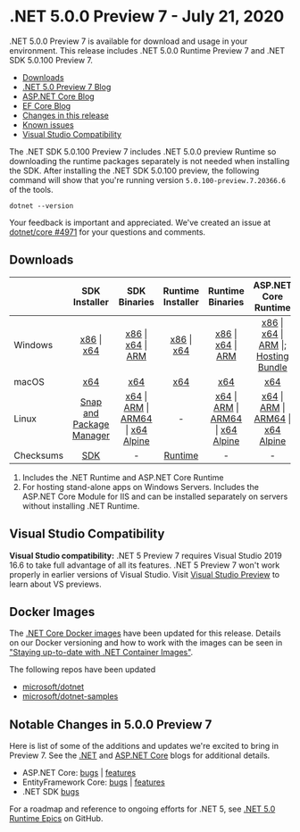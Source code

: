 # .NET 5.0.0 Preview 7 - July 21, 2020

.NET 5.0.0 Preview 7 is available for download and usage in your environment. This release includes .NET 5.0.0 Runtime Preview 7 and .NET SDK 5.0.100 Preview 7.

* [Downloads](https://dotnet.microsoft.com/download/dotnet/5.0)
* [.NET 5.0 Preview 7 Blog][dotnet-blog]
* [ASP.NET Core Blog][aspnet-blog]
* [EF Core Blog][ef-blog]
* [Changes in this release](#notable-changes-in-500-preview-7)
* [Known issues](../5.0-known-issues.md)
* [Visual Studio Compatibility](#visual-studio-compatibility)

The .NET SDK 5.0.100 Preview 7 includes .NET 5.0.0 preview Runtime so downloading the runtime packages separately is not needed when installing the SDK. After installing the .NET SDK 5.0.100 preview, the following command will show that you're running version `5.0.100-preview.7.20366.6` of the tools.

`dotnet --version`

Your feedback is important and appreciated. We've created an issue at [dotnet/core #4971](https://github.com/dotnet/core/issues/4971) for your questions and comments.

## Downloads

|           | SDK Installer                        | SDK Binaries                 | Runtime Installer                                        | Runtime Binaries                                 | ASP.NET Core Runtime           |
| --------- | :------------------------------------------:     | :----------------------:                 | :---------------------------:                            | :-------------------------:                      | :-----------------:            |
| Windows   | [x86][dotnet-sdk-win-x86.exe] \| [x64][dotnet-sdk-win-x64.exe] | [x86][dotnet-sdk-win-x86.zip] \| [x64][dotnet-sdk-win-x64.zip] \| [ARM][dotnet-sdk-win-arm.zip] | [x86][dotnet-runtime-win-x86.exe] \| [x64][dotnet-runtime-win-x64.exe] | [x86][dotnet-runtime-win-x86.zip] \| [x64][dotnet-runtime-win-x64.zip] \| [ARM][dotnet-runtime-win-arm.zip]  | [x86][aspnetcore-runtime-win-x86.exe] \| [x64][aspnetcore-runtime-win-x64.exe] \| [ARM][aspnetcore-runtime-win-arm.zip] \|; [Hosting Bundle][dotnet-hosting-win.exe] |
| macOS     | [x64][dotnet-sdk-osx-x64.pkg]  | [x64][dotnet-sdk-osx-x64.tar.gz]     | [x64][dotnet-runtime-osx-x64.pkg] | [x64][dotnet-runtime-osx-x64.tar.gz] | [x64][aspnetcore-runtime-osx-x64.tar.gz]|
| Linux     | [Snap and Package Manager](5.0.0-preview.7-install-instructions.md)  | [x64][dotnet-sdk-linux-x64.tar.gz] \| [ARM][dotnet-sdk-linux-arm.tar.gz] \| [ARM64][dotnet-sdk-linux-arm64.tar.gz] \| [x64 Alpine][dotnet-sdk-linux-musl-x64.tar.gz] | - | [x64][dotnet-runtime-linux-x64.tar.gz] \| [ARM][dotnet-runtime-linux-arm.tar.gz] \| [ARM64][dotnet-runtime-linux-arm64.tar.gz] \| [x64 Alpine][dotnet-runtime-linux-musl-x64.tar.gz] | [x64][aspnetcore-runtime-linux-x64.tar.gz]  \| [ARM][aspnetcore-runtime-linux-arm.tar.gz] \| [ARM64][aspnetcore-runtime-linux-arm64.tar.gz] \| [x64 Alpine][aspnetcore-runtime-linux-musl-x64.tar.gz] |
| Checksums | [SDK][checksums-sdk]                             | -                                        | [Runtime][checksums-runtime]                             | - | - |

1. Includes the .NET Runtime and ASP.NET Core Runtime
2. For hosting stand-alone apps on Windows Servers. Includes the ASP.NET Core Module for IIS and can be installed separately on servers without installing .NET Runtime.

## Visual Studio Compatibility

**Visual Studio compatibility:** .NET 5 Preview 7 requires Visual Studio 2019 16.6 to take full advantage of all its features. .NET 5 Preview 7 won't work properly in earlier versions of Visual Studio. Visit [Visual Studio Preview](https://visualstudio.microsoft.com/vs/preview/) to learn about VS previews.

## Docker Images

The [.NET Core Docker images](https://hub.docker.com/r/microsoft/dotnet/) have been updated for this release. Details on our Docker versioning and how to work with the images can be seen in ["Staying up-to-date with .NET Container Images"](https://devblogs.microsoft.com/dotnet/staying-up-to-date-with-net-container-images/).

The following repos have been updated

* [microsoft/dotnet](https://hub.docker.com/r/microsoft/dotnet)
* [microsoft/dotnet-samples](https://hub.docker.com/r/microsoft/dotnet-samples)

## Notable Changes in 5.0.0 Preview 7

Here is list of some of the additions and updates we're excited to bring in Preview 7. See the [.NET][dotnet-blog] and [ASP.NET Core][aspnet-blog] blogs for additional details.

* ASP.NET Core: [bugs][aspnet_bugs] | [features][aspnet_features]
* EntityFramework Core: [bugs][ef_bugs] | [features][ef_features]
* .NET SDK [bugs][sdk_bugs]

For a roadmap and reference to ongoing efforts for .NET 5, see [.NET 5.0 Runtime Epics](https://github.com/dotnet/runtime/issues/37269) on GitHub.

[checksums-runtime]: https://builds.dotnet.microsoft.com/dotnet/checksums/5.0.0-preview.7-sha.txt
[checksums-sdk]: https://builds.dotnet.microsoft.com/dotnet/checksums/5.0.0-preview.7-sha.txt

[dotnet-blog]: https://devblogs.microsoft.com/dotnet/announcing-net-5-0-preview-7/
[aspnet-blog]: https://devblogs.microsoft.com/aspnet/asp-net-core-updates-in-net-5-preview-7/
[ef-blog]: https://devblogs.microsoft.com/dotnet/announcing-entity-framework-core-ef-core-5-0-preview-7/
[ef_bugs]: https://github.com/dotnet/efcore/issues?q=is%3Aissue+milestone%3A5.0.0-preview7+is%3Aclosed+label%3Atype-bug+is%3Aclosed
[ef_features]: https://github.com/dotnet/efcore/issues?q=is%3Aissue+milestone%3A5.0.0-preview7+is%3Aclosed+label%3Atype-enhancement+is%3Aclosed

[aspnet_bugs]: https://github.com/aspnet/AspNetCore/issues?q=is%3Aissue+milestone%3A5.0.0-preview7+label%3ADone+label%3Abug+is%3Aclosed
[aspnet_features]: https://github.com/aspnet/AspNetCore/issues?q=is%3Aissue+milestone%3A5.0.0-preview7+label%3ADone+label%3Aenhancement+is%3Aclosed

[sdk_bugs]: https://github.com/dotnet/sdk/issues?q=is%3Aissue+is%3Aclosed+milestone%3A5.0.1xx+is%3Aclosed

[//]: # ( Runtime 5.0.0-preview.7.20364.11)
[dotnet-runtime-linux-arm.tar.gz]: https://download.visualstudio.microsoft.com/download/pr/a11aa133-be76-4120-baaa-10be1e7eb4a2/55f000bd8967476e3e7dc24a4ba6c692/dotnet-runtime-5.0.0-preview.7.20364.11-linux-arm.tar.gz
[dotnet-runtime-linux-arm64.tar.gz]: https://download.visualstudio.microsoft.com/download/pr/79fe08db-0239-49c3-a733-d66a61b90a46/9e20b794946c31f310578d0ffc71c5e0/dotnet-runtime-5.0.0-preview.7.20364.11-linux-arm64.tar.gz
[dotnet-runtime-linux-musl-x64.tar.gz]: https://download.visualstudio.microsoft.com/download/pr/887d0415-ea76-4b39-9b9a-1bfd81cd49e4/118d1385ff15daf9644ca3c164de5814/dotnet-runtime-5.0.0-preview.7.20364.11-linux-musl-x64.tar.gz
[dotnet-runtime-linux-x64.tar.gz]: https://download.visualstudio.microsoft.com/download/pr/50405a40-62b0-496f-a099-a1a4aaf7e8a1/8162d7f1eef3a9100160d2e275fe4363/dotnet-runtime-5.0.0-preview.7.20364.11-linux-x64.tar.gz
[dotnet-runtime-osx-x64.pkg]: https://download.visualstudio.microsoft.com/download/pr/0c69d2c6-b205-49df-b23a-7bff3843b75f/ab032df86acfdf39ec240a91fb316ce8/dotnet-runtime-5.0.0-preview.7.20364.11-osx-x64.pkg
[dotnet-runtime-osx-x64.tar.gz]: https://download.visualstudio.microsoft.com/download/pr/54247350-9123-4c9a-86e9-a06c766de011/6a32bb36fa5dfc062fcab8c162c2bcdc/dotnet-runtime-5.0.0-preview.7.20364.11-osx-x64.tar.gz
[dotnet-runtime-win-arm.zip]: https://download.visualstudio.microsoft.com/download/pr/1f1d1419-8951-4dc3-ac04-3d06f8a93cc6/c4f7a9f30ec7dfe74b54af1605fc4f95/dotnet-runtime-5.0.0-preview.7.20364.11-win-arm.zip
[dotnet-runtime-win-x64.exe]: https://download.visualstudio.microsoft.com/download/pr/203aff04-57b2-4183-9d24-daf502fb9599/cf85a20cc0de18dd31f199c8f8528601/dotnet-runtime-5.0.0-preview.7.20364.11-win-x64.exe
[dotnet-runtime-win-x64.zip]: https://download.visualstudio.microsoft.com/download/pr/1f275906-3b32-4a81-9468-a6b47d846130/5cea07ee6b9dcdf2d753c4a9767b4b95/dotnet-runtime-5.0.0-preview.7.20364.11-win-x64.zip
[dotnet-runtime-win-x86.exe]: https://download.visualstudio.microsoft.com/download/pr/2db260ef-40ba-4cce-8666-7de8b879e9a9/a4f4a0671b4e8899c217354e9d8371a8/dotnet-runtime-5.0.0-preview.7.20364.11-win-x86.exe
[dotnet-runtime-win-x86.zip]: https://download.visualstudio.microsoft.com/download/pr/0e451052-dc35-4b5f-827c-22bfdaa1897e/be0d5cbf43d0ef055899cfec4082b835/dotnet-runtime-5.0.0-preview.7.20364.11-win-x86.zip

[//]: # ( WindowsDesktop 5.0.0-preview.7.20366.1)

[//]: # ( ASP 5.0.0-preview.7.20365.19)
[aspnetcore-runtime-linux-arm.tar.gz]: https://download.visualstudio.microsoft.com/download/pr/f114ff73-807d-47b9-97f7-51b0e156a5e1/58eac9a7e3bc1b3df4fc0fe63ab05846/aspnetcore-runtime-5.0.0-preview.7.20365.19-linux-arm.tar.gz
[aspnetcore-runtime-linux-arm64.tar.gz]: https://download.visualstudio.microsoft.com/download/pr/137efdf7-85d5-47b2-abf5-24ffd0aab3df/01e445249ffec368b655afb4caf1d7d7/aspnetcore-runtime-5.0.0-preview.7.20365.19-linux-arm64.tar.gz
[aspnetcore-runtime-linux-musl-x64.tar.gz]: https://download.visualstudio.microsoft.com/download/pr/9707011f-6c4d-435d-9fd0-18f1d0048bfa/a7781a25cc2b5088d6439523f2c07f23/aspnetcore-runtime-5.0.0-preview.7.20365.19-linux-musl-x64.tar.gz
[aspnetcore-runtime-linux-x64.tar.gz]: https://download.visualstudio.microsoft.com/download/pr/623a385b-1bb8-4e4a-a677-eaa41e956f48/82b58a95fc101d3455db376c339e169f/aspnetcore-runtime-5.0.0-preview.7.20365.19-linux-x64.tar.gz
[aspnetcore-runtime-osx-x64.tar.gz]: https://download.visualstudio.microsoft.com/download/pr/49fb6ead-64b0-4cfa-baf5-060b178bfe18/32ee2fdd5fcd1916095c376c0806dce0/aspnetcore-runtime-5.0.0-preview.7.20365.19-osx-x64.tar.gz
[aspnetcore-runtime-win-arm.zip]: https://download.visualstudio.microsoft.com/download/pr/ad3b43df-717f-4ff2-bbcb-22d9b66eeb0f/137e3a03fdfa553849929afb309c1570/aspnetcore-runtime-5.0.0-preview.7.20365.19-win-arm.zip
[aspnetcore-runtime-win-x64.exe]: https://download.visualstudio.microsoft.com/download/pr/9d2b759f-1bbb-4b00-a1b9-4b191c074254/cf51d83f10a4dd9327edd7a238cde6ec/aspnetcore-runtime-5.0.0-preview.7.20365.19-win-x64.exe
[aspnetcore-runtime-win-x86.exe]: https://download.visualstudio.microsoft.com/download/pr/e0f0dd65-4db3-4ea9-8ddc-0296e290b93f/23faf5910857010dd62dc0233c59fc79/aspnetcore-runtime-5.0.0-preview.7.20365.19-win-x86.exe
[dotnet-hosting-win.exe]: https://download.visualstudio.microsoft.com/download/pr/2fd2cadc-2068-4055-b269-13cf1d06083c/86ef0372321ed82efc7230aa41ebd3db/dotnet-hosting-5.0.0-preview.7.20365.19-win.exe

[//]: # ( SDK 5.0.100-preview.7.20366.6 )
[dotnet-sdk-linux-arm.tar.gz]: https://download.visualstudio.microsoft.com/download/pr/20349622-b776-4fa0-a981-adacd7d57b9c/174f26a811b61a11a2132613e27f442a/dotnet-sdk-5.0.100-preview.7.20366.6-linux-arm.tar.gz
[dotnet-sdk-linux-arm64.tar.gz]: https://download.visualstudio.microsoft.com/download/pr/a7d933ce-5f1d-4c7b-a388-509ee6ee710c/152fa9acb7ee9cf34d7cb0eeeb36d448/dotnet-sdk-5.0.100-preview.7.20366.6-linux-arm64.tar.gz
[dotnet-sdk-linux-musl-x64.tar.gz]: https://download.visualstudio.microsoft.com/download/pr/30b3cc30-0985-4b87-a7fc-b285bc7798b7/18c6f1b429f4e315d9ce1839191031be/dotnet-sdk-5.0.100-preview.7.20366.6-linux-musl-x64.tar.gz
[dotnet-sdk-linux-x64.tar.gz]: https://download.visualstudio.microsoft.com/download/pr/6e9bdda1-72b5-4d2e-8908-be9321b8db26/cbc8ab6c3a1aca2a8dd92e272edd3293/dotnet-sdk-5.0.100-preview.7.20366.6-linux-x64.tar.gz
[dotnet-sdk-osx-x64.pkg]: https://download.visualstudio.microsoft.com/download/pr/7a2f569c-f3be-43f7-8f5d-ccc2b62b06ca/a7f72e40a5ee418cd15fa477d30d4b30/dotnet-sdk-5.0.100-preview.7.20366.6-osx-x64.pkg
[dotnet-sdk-osx-x64.tar.gz]: https://download.visualstudio.microsoft.com/download/pr/76749af6-cccc-430b-91e6-f2beee11d922/4b4594efa029d19c864187820f0a7f97/dotnet-sdk-5.0.100-preview.7.20366.6-osx-x64.tar.gz
[dotnet-sdk-win-arm.zip]: https://download.visualstudio.microsoft.com/download/pr/78b3bbac-4f7e-4be7-8cc2-e4752372c57e/8c594c83509b555c62556460c056bab7/dotnet-sdk-5.0.100-preview.7.20366.6-win-arm.zip
[dotnet-sdk-win-x64.exe]: https://download.visualstudio.microsoft.com/download/pr/21511476-7a5b-4bfe-b96e-3d9ebc1f01ab/f2cf00c22fcd52e96dfee7d18e47c343/dotnet-sdk-5.0.100-preview.7.20366.6-win-x64.exe
[dotnet-sdk-win-x64.zip]: https://download.visualstudio.microsoft.com/download/pr/2febae4a-9ac0-45ea-bf2f-adbe75492a94/d0bee7791c904c5c33bf25b12556aa34/dotnet-sdk-5.0.100-preview.7.20366.6-win-x64.zip
[dotnet-sdk-win-x86.exe]: https://download.visualstudio.microsoft.com/download/pr/5d536432-9be1-4193-9fec-9e920663e0d0/4b01d64266b503a320e92072e529033f/dotnet-sdk-5.0.100-preview.7.20366.6-win-x86.exe
[dotnet-sdk-win-x86.zip]: https://download.visualstudio.microsoft.com/download/pr/add0a0a6-088d-4c79-ba7d-199e6fb44f3a/560013573bf4f46bfbdefcb7d770a397/dotnet-sdk-5.0.100-preview.7.20366.6-win-x86.zip
